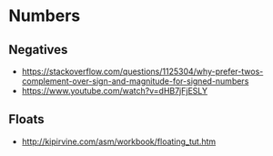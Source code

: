 # Numbers

## Negatives

- https://stackoverflow.com/questions/1125304/why-prefer-twos-complement-over-sign-and-magnitude-for-signed-numbers
- https://www.youtube.com/watch?v=dHB7jFjESLY

## Floats

- http://kipirvine.com/asm/workbook/floating_tut.htm
